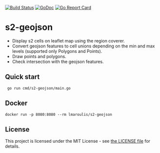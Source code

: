 [![Build Status](https://travis-ci.com/pantrif/s2-geojson.svg?branch=develop)](https://travis-ci.com/pantrif/s2-geojson)
[![GoDoc](https://godoc.org/github.com/pantrif/s2-geojson?status.png)](http://godoc.org/github.com/pantrif/s2-geojson)
[![Go Report Card](https://goreportcard.com/badge/github.com/pantrif/s2-geojson)](https://goreportcard.com/report/github.com/pantrif/s2-geojson)


# s2-geojson
- Display s2 cells on leaflet map using the region coverer. 
- Convert geojson features to cell unions depending on the min and max levels (supported only Polygons and Points).
- Draw points and polygons.
- Check intersection with the geojson features.


## Quick start
```
 go run cmd/s2-geojson/main.go
```

## Docker 
```
docker run -p 8080:8080 --rm lmaroulis/s2-geojson
```



## License

This project is licensed under the MIT License - see [the LICENSE file](LICENSE) for details.